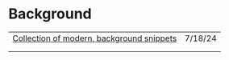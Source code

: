 # Background

|                                                                      |         |
| -------------------------------------------------------------------- | ------- |
| [Collection of modern, background snippets](https://bg.ibelick.com/) | 7/18/24 |
|                                                                      |         |
|                                                                      |         |
